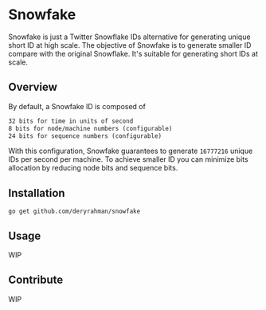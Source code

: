 # Snowfake
Snowfake is just a Twitter Snowflake IDs alternative for generating unique short ID at high scale.
The objective of Snowfake is to generate smaller ID compare with the original Snowflake.
It's suitable for generating short IDs at scale.

## Overview
By default, a Snowfake ID is composed of

```markdown
32 bits for time in units of second
8 bits for node/machine numbers (configurable)
24 bits for sequence numbers (configurable)
```

With this configuration, Snowfake guarantees to generate `16777216` unique IDs per second per machine.
To achieve smaller ID you can minimize bits allocation by reducing node bits and sequence bits. 

## Installation

```shell script
go get github.com/deryrahman/snowfake
```

## Usage

WIP

## Contribute

WIP
